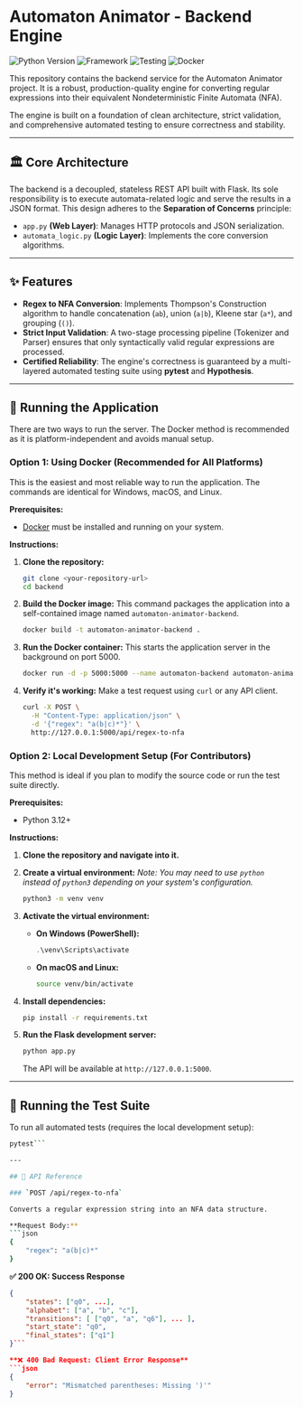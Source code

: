 # Automaton Animator - Backend Engine

![Python Version](https://img.shields.io/badge/python-3.12-blue)
![Framework](https://img.shields.io/badge/Flask-2.0-black)
![Testing](https'img.shields.io/badge/tests-passing-brightgreen)
![Docker](https://img.shields.io/badge/Docker-ready-blue?logo=docker)

This repository contains the backend service for the Automaton Animator project. It is a robust, production-quality engine for converting regular expressions into their equivalent Nondeterministic Finite Automata (NFA).

The engine is built on a foundation of clean architecture, strict validation, and comprehensive automated testing to ensure correctness and stability.

---

## 🏛️ Core Architecture

The backend is a decoupled, stateless REST API built with Flask. Its sole responsibility is to execute automata-related logic and serve the results in a JSON format. This design adheres to the **Separation of Concerns** principle:

*   `app.py` **(Web Layer)**: Manages HTTP protocols and JSON serialization.
*   `automata_logic.py` **(Logic Layer)**: Implements the core conversion algorithms.

---

## ✨ Features

*   **Regex to NFA Conversion**: Implements Thompson's Construction algorithm to handle concatenation (`ab`), union (`a|b`), Kleene star (`a*`), and grouping (`()`).
*   **Strict Input Validation**: A two-stage processing pipeline (Tokenizer and Parser) ensures that only syntactically valid regular expressions are processed.
*   **Certified Reliability**: The engine's correctness is guaranteed by a multi-layered automated testing suite using **pytest** and **Hypothesis**.

---

## 🚀 Running the Application

There are two ways to run the server. The Docker method is recommended as it is platform-independent and avoids manual setup.

### Option 1: Using Docker (Recommended for All Platforms)

This is the easiest and most reliable way to run the application. The commands are identical for Windows, macOS, and Linux.

**Prerequisites:**
*   [Docker](https://docs.docker.com/engine/install/) must be installed and running on your system.

**Instructions:**

1.  **Clone the repository:**
    ```bash
    git clone <your-repository-url>
    cd backend
    ```

2.  **Build the Docker image:**
    This command packages the application into a self-contained image named `automaton-animator-backend`.
    ```bash
    docker build -t automaton-animator-backend .
    ```

3.  **Run the Docker container:**
    This starts the application server in the background on port 5000.
    ```bash
    docker run -d -p 5000:5000 --name automaton-backend automaton-animator-backend
    ```

4.  **Verify it's working:**
    Make a test request using `curl` or any API client.
    ```bash
    curl -X POST \
      -H "Content-Type: application/json" \
      -d '{"regex": "a(b|c)*"}' \
      http://127.0.0.1:5000/api/regex-to-nfa
    ```

### Option 2: Local Development Setup (For Contributors)

This method is ideal if you plan to modify the source code or run the test suite directly.

**Prerequisites:**
*   Python 3.12+

**Instructions:**

1.  **Clone the repository and navigate into it.**

2.  **Create a virtual environment:**
    *Note: You may need to use `python` instead of `python3` depending on your system's configuration.*
    ```bash
    python3 -m venv venv
    ```

3.  **Activate the virtual environment:**

    *   **On Windows (PowerShell):**
        ```powershell
        .\venv\Scripts\activate
        ```

    *   **On macOS and Linux:**
        ```bash
        source venv/bin/activate
        ```

4.  **Install dependencies:**
    ```bash
    pip install -r requirements.txt
    ```

5.  **Run the Flask development server:**
    ```bash
    python app.py
    ```
    The API will be available at `http://127.0.0.1:5000`.

---

## 🧪 Running the Test Suite

To run all automated tests (requires the local development setup):

```bash
pytest```

---

## 📜 API Reference

### `POST /api/regex-to-nfa`

Converts a regular expression string into an NFA data structure.

**Request Body:**
```json
{
    "regex": "a(b|c)*"
}
```

**✅ 200 OK: Success Response**
```json
{
    "states": ["q0", ...],
    "alphabet": ["a", "b", "c"],
    "transitions": [ ["q0", "a", "q6"], ... ],
    "start_state": "q0",
    "final_states": ["q1"]
}```

**❌ 400 Bad Request: Client Error Response**
```json
{
    "error": "Mismatched parentheses: Missing ')'"
}
```